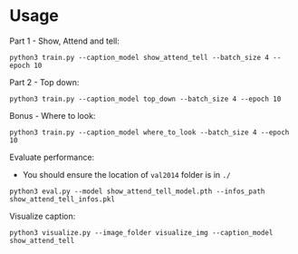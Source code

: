 # Usage

Part 1 - Show, Attend and tell:
```
python3 train.py --caption_model show_attend_tell --batch_size 4 --epoch 10
```

Part 2 - Top down:

```
python3 train.py --caption_model top_down --batch_size 4 --epoch 10
```

Bonus - Where to look:

```
python3 train.py --caption_model where_to_look --batch_size 4 --epoch 10
```

Evaluate performance:
* You should ensure the location of `val2014` folder is in `./`
```
python3 eval.py --model show_attend_tell_model.pth --infos_path show_attend_tell_infos.pkl
```

Visualize caption:
```
python3 visualize.py --image_folder visualize_img --caption_model show_attend_tell
```